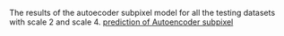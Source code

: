 The results of the autoecoder subpixel model for all the testing datasets with scale 2 and scale 4.
[prediction of Autoencoder subpixel](https://drive.google.com/drive/u/0/folders/1JwJSiHvPyyzXrBSZF73myPQlUqGzvhKo)

